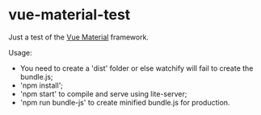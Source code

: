 # vue-material-test
Just a test of the [Vue Material](https://github.com/vuematerial/vue-material) framework.

Usage:
- You need to create a 'dist' folder or else watchify will fail to create the bundle.js;
- 'npm install';
- 'npm start' to compile and serve using lite-server;
- 'npm run bundle-js' to create minified bundle.js for production.